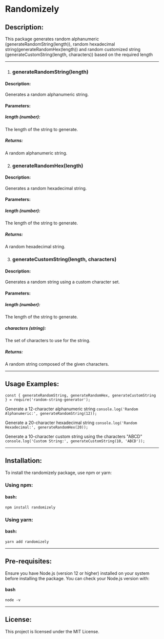 # Randomizely #

## Description: ##
This package generates random alphanumeric (generateRandomString(length)), random hexadecimal string(generateRandomHex(length)) and random customized string (generateCustomString(length, characters)) based on the required length
___

1. ### generateRandomString(length) ###
#### Description: ####
Generates a random alphanumeric string.
#### Parameters: ####
##### length (number): #####
The length of the string to generate.
##### Returns: #####
A random alphanumeric string.

2. ### generateRandomHex(length) ###
#### Description: ####
Generates a random hexadecimal string.
#### Parameters: ####
##### length (number): #####
The length of the string to generate.
##### Returns: #####
A random hexadecimal string.

3. ### generateCustomString(length, characters) ###
#### Description: ####
Generates a random string using a custom character set.
#### Parameters: ####
##### length (number): #####
The length of the string to generate.
##### characters (string): #####
The set of characters to use for the string.
##### Returns: #####
A random string composed of the given characters.

___

## Usage Examples: ##
`const { generateRandomString, generateRandomHex, generateCustomString } = require('random-string-generator');`

Generate a 12-character alphanumeric string
`console.log('Random Alphanumeric:', generateRandomString(12));`

Generate a 20-character hexadecimal string
`console.log('Random Hexadecimal:', generateRandomHex(20));`

Generate a 10-character custom string using the characters "ABCD"
`console.log('Custom String:', generateCustomString(10, 'ABCD'));`

___

## Installation: ##
To install the randomizely package, use npm or yarn:

### Using npm: ###
#### bash: ####
`npm install randomizely`

### Using yarn: ###
#### bash: ####
`yarn add randomizely`

___

## Pre-requisites: ##
Ensure you have Node.js (version 12 or higher) installed on your system before installing the package.
You can check your Node.js version with:
#### bash ####
`node -v`

___

## License: ##
This project is licensed under the MIT License.